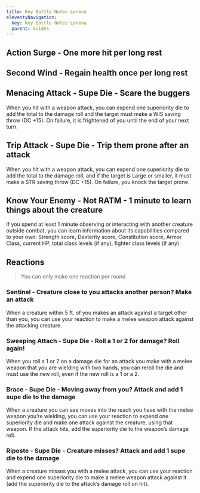```yaml
---
title: Key Battle Notes Lorena
eleventyNavigation:
  key: Key Battle Notes Lorena
  parent: Guides
---
```


## Action Surge - One more hit per long rest

## Second Wind - Regain health once per long rest

## Menacing Attack - Supe Die - Scare the buggers

When you hit with a weapon attack, you can expend one superiority die to add the total to the damage roll and the target must make a WIS saving throw (DC +15). On failure, it is frightened of you until the end of your next turn.

## Trip Attack - Supe Die - Trip them prone after an attack

When you hit with a weapon attack, you can expend one superiority die to add the total to the damage roll, and if the target is Large or smaller, it must make a STR saving throw (DC +15). On failure, you knock the target prone.

## Know Your Enemy - Not RATM - 1 minute to learn things about the creature

If you spend at least 1 minute observing or interacting with another creature outside combat, you can learn information about its capabilities compared to your own: Strength score, Dexterity score, Constitution score, Armor Class, current HP, total class levels (if any), fighter class levels (if any)

## Reactions

> You can only make one reaction per round

### Sentinel - Creature close to you attacks another person? Make an attack

When a creature within 5 ft. of you makes an attack against a target other than you, you can use your reaction to make a melee weapon attack against the attacking creature.

### Sweeping Attach - Supe Die - Roll a 1 or 2 for damage? Roll again!

When you roll a 1 or 2 on a damage die for an attack you make with a melee weapon that you are wielding with two hands, you can reroll the die and must use the new roll, even if the new roll is a 1 or a 2.

### Brace - Supe Die - Moving away from you? Attack and add 1 supe die to the damage

When a creature you can see moves into the reach you have with the melee weapon you’re wielding, you can use your reaction to expend one superiority die and make one attack against the creature, using that weapon. If the attack hits, add the superiority die to the weapon’s damage roll.

### Riposte - Supe Die - Creature misses? Attack and add 1 supe die to the damage

When a creature misses you with a melee attack, you can use your reaction and expend one superiority die to make a melee weapon attack against it (add the superiority die to the attack’s damage roll on hit).
